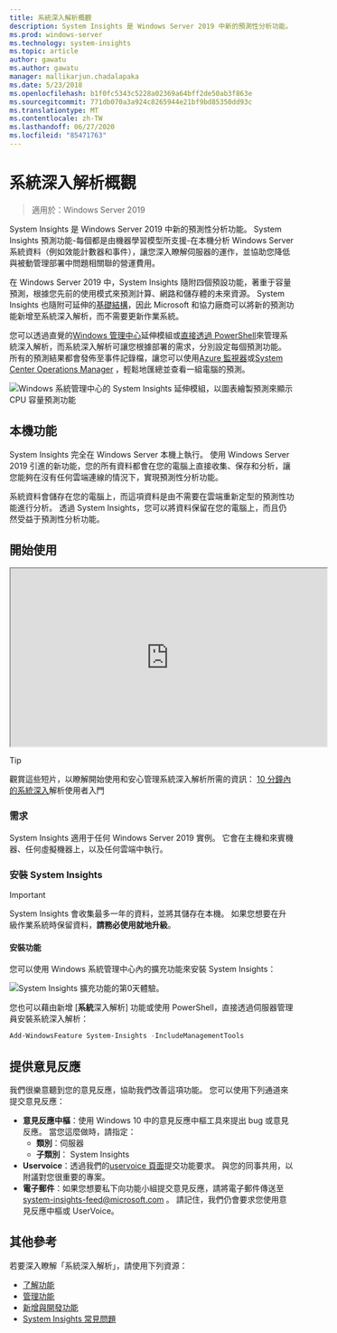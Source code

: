 ```yaml
---
title: 系統深入解析概觀
description: System Insights 是 Windows Server 2019 中新的預測性分析功能。 System Insights 預測功能-每個都是由機器學習模型所支援-在本機分析 Windows Server 系統資料（例如效能計數器和事件），讓您深入瞭解伺服器的運作，並協助您降低與被動管理部署中問題相關聯的營運費用。
ms.prod: windows-server
ms.technology: system-insights
ms.topic: article
author: gawatu
ms.author: gawatu
manager: mallikarjun.chadalapaka
ms.date: 5/23/2018
ms.openlocfilehash: b1f0fc5343c5228a02369a64bff2de50ab3f863e
ms.sourcegitcommit: 771db070a3a924c8265944e21bf9bd85350dd93c
ms.translationtype: MT
ms.contentlocale: zh-TW
ms.lasthandoff: 06/27/2020
ms.locfileid: "85471763"
---
```

# <a name="system-insights-overview"></a>系統深入解析概觀

>適用於：Windows Server 2019

System Insights 是 Windows Server 2019 中新的預測性分析功能。 System Insights 預測功能-每個都是由機器學習模型所支援-在本機分析 Windows Server 系統資料（例如效能計數器和事件），讓您深入瞭解伺服器的運作，並協助您降低與被動管理部署中問題相關聯的營運費用。

在 Windows Server 2019 中，System Insights 隨附四個預設功能，著重于容量預測，根據您先前的使用模式來預測計算、網路和儲存體的未來資源。 System Insights 也隨附可延伸的[基礎結構](adding-and-developing-capabilities.md)，因此 Microsoft 和協力廠商可以將新的預測功能新增至系統深入解析，而不需要更新作業系統。

您可以透過直覺的[Windows 管理中心](https://docs.microsoft.com/windows-server/manage/windows-admin-center/overview)延伸模組或[直接透過 PowerShell](https://aka.ms/SystemInsightsPowerShell)來管理系統深入解析，而系統深入解析可讓您根據部署的需求，分別設定每個預測功能。 所有的預測結果都會發佈至事件記錄檔，讓您可以使用[Azure 監視器](https://azure.microsoft.com/services/monitor/)或[System Center Operations Manager](https://docs.microsoft.com/system-center/scom/welcome?view=sc-om-1807) ，輕鬆地匯總並查看一組電腦的預測。

![Windows 系統管理中心的 System Insights 延伸模組，以圖表繪製預測來顯示 CPU 容量預測功能](media/cpu-forecast-2.png)

## <a name="local-functionality"></a>本機功能
System Insights 完全在 Windows Server 本機上執行。 使用 Windows Server 2019 引進的新功能，您的所有資料都會在您的電腦上直接收集、保存和分析，讓您能夠在沒有任何雲端連線的情況下，實現預測性分析功能。

系統資料會儲存在您的電腦上，而這項資料是由不需要在雲端重新定型的預測性功能進行分析。 透過 System Insights，您可以將資料保留在您的電腦上，而且仍然受益于預測性分析功能。

## <a name="get-started"></a>開始使用

<iframe src=https://www.youtube-nocookie.com/embed/AJxQkx5WSaA width=560 height=315 allowfullscreen></iframe>

>[!TIP]
>觀賞這些短片，以瞭解開始使用和安心管理系統深入解析所需的資訊： [10 分鐘內的系統深入](https://blogs.technet.microsoft.com/filecab/2018/07/24/getting-started-with-system-insights-in-10-minutes/)解析使用者入門

### <a name="requirements"></a>需求
System Insights 適用于任何 Windows Server 2019 實例。 它會在主機和來賓機器、任何虛擬機器上，以及任何雲端中執行。

### <a name="install-system-insights"></a>安裝 System Insights
>[!IMPORTANT]
>System Insights 會收集最多一年的資料，並將其儲存在本機。 如果您想要在升級作業系統時保留資料，**請務必使用就地升級**。

#### <a name="install-the-feature"></a>安裝功能
您可以使用 Windows 系統管理中心內的擴充功能來安裝 System Insights：

![System Insights 擴充功能的第0天體驗。](media/day-0-2.png)

您也可以藉由新增 [**系統**深入解析] 功能或使用 PowerShell，直接透過伺服器管理員安裝系統深入解析：

```PowerShell
Add-WindowsFeature System-Insights -IncludeManagementTools
```

## <a name="provide-feedback"></a>提供意見反應
我們很樂意聽到您的意見反應，協助我們改善這項功能。 您可以使用下列通道來提交意見反應：
- **意見反應中樞**：使用 Windows 10 中的意見反應中樞工具來提出 bug 或意見反應。 當您這麼做時，請指定：
    - **類別**：伺服器
    - **子類別**： System Insights
- **Uservoice**：透過我們的[uservoice 頁面](https://windowsserver.uservoice.com/forums/295071-management-tools)提交功能要求。 與您的同事共用，以附議對您很重要的專案。
- **電子郵件**：如果您想要私下向功能小組提交意見反應，請將電子郵件傳送至 system-insights-feed@microsoft.com 。 請記住，我們仍會要求您使用意見反應中樞或 UserVoice。

## <a name="additional-references"></a>其他參考
若要深入瞭解「系統深入解析」，請使用下列資源：

- [了解功能](understanding-capabilities.md)
- [管理功能](managing-capabilities.md)
- [新增與開發功能](adding-and-developing-capabilities.md)
- [System Insights 常見問題](faq.md)